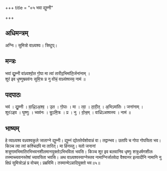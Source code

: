 +++
title = "०५ भवा द्युम्नी"

+++
## अधिमन्त्रम्
अग्निः। सुमित्रो वाध्र्यश्वः। त्रिष्टुप्।

## मन्त्रः
भवा॑ द्यु॒म्नी वा॑ध्र्यश्वो॒त गो॒पा मा त्वा॑ तारीद॒भिमा॑ति॒र्जना॑नाम् ।  
शूर॑ इव धृ॒ष्णुश्च्यव॑नः सुमि॒त्रः प्र नु वो॑चं॒ वाध्र्य॑श्वस्य॒ नाम॑ ॥

## पदपाठः
भव॑ । द्यु॒म्नी । वा॒ध्रि॒ऽअ॒श्व॒ । उ॒त । गो॒पाः । मा । त्वा॒ । ता॒री॒त् । अ॒भिऽमा॑तिः । जना॑नाम् ।  
शूरः॑ऽइव । घृ॒ष्णुः । च्यव॑नः । सु॒ऽमि॒त्रः । प्र । नु । वो॒च॒म् । वाध्रि॑ऽअश्वस्य । नाम॑ ॥

## भाष्यम्
हे व्याध्र्यश्व वध्र्यश्वकुले जाताग्ने द्युम्नी। द्युम्नं द्योततेर्यशोवान्नं वा। तद्वान्भव। उतापि च गोपा गोपयिता भव। किञ्च त्वा त्वां कश्चिदपि मा तारित्। मा हिनस्तु। यतो जनानां शत्रूणामभिमातिरभिभवनशीलमानयुक्तोऽभिभविता भवसि। किञ्च शूर इव बलवानिव धृष्णुः शत्रुधर्षणशीलः तस्माच्च्यवनस्तेषां च्यावयिता भवसि। अथ वाध्र्यश्वस्याग्नेस्तव नामाग्निर्जातवेदा वैश्वानर इत्यादीनि नामानि नु क्षिप्रं सुमित्रोऽहं प्र वोचम्। प्रब्रविमि। तस्मान्मेऽन्नादियुक्तो भव॥५॥